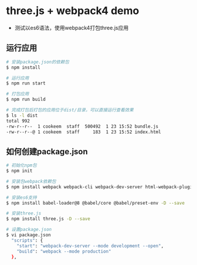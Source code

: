 # three.js + webpack4 demo

- 测试以es6语法，使用webpack4打包three.js应用

## 运行应用

```bash
# 安装package.json的依赖包
$ npm install

# 运行应用
$ npm run start

# 打包应用
$ npm run build

# 完成打包后打包的应用位于dist/目录，可以直接运行查看效果
$ ls -l dist
total 992
-rw-r--r--  1 cookeem  staff  500492  1 23 15:52 bundle.js
-rw-r--r--@ 1 cookeem  staff     183  1 23 15:52 index.html
```

## 如何创建package.json

```bash
# 初始化npm包
$ npm init

# 安装包webpack依赖包
$ npm install webpack webpack-cli webpack-dev-server html-webpack-plugin -D --save

# 安装es6支持
$ npm install babel-loader@8 @babel/core @babel/preset-env -D --save

# 安装three.js
$ npm install three.js -D --save

# 设置package.json
$ vi package.json
  "scripts": {
    "start": "webpack-dev-server --mode development --open",
    "build": "webpack --mode production"
  },
```
